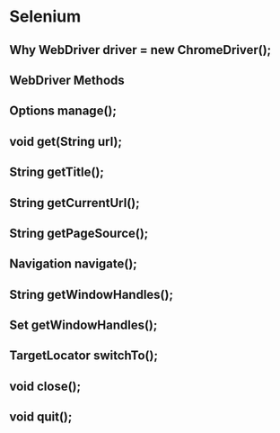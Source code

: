 # Selenium

## Why WebDriver driver = new ChromeDriver();



## WebDriver Methods

## Options manage();

## void get(String url);

## String getTitle();

## String getCurrentUrl();

## String getPageSource();

## Navigation navigate();

## String getWindowHandles();

## Set <String> getWindowHandles();

## TargetLocator switchTo();

## void close();

## void quit();





















